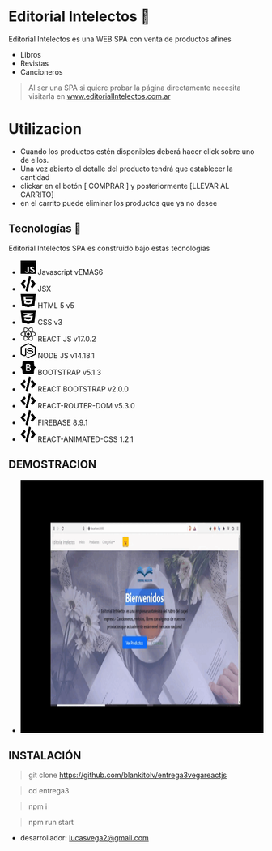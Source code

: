 # Editorial Intelectos 📕

Editorial Intelectos es una WEB SPA con venta de productos afines
- Libros
- Revistas
- Cancioneros

> Al ser una SPA si quiere probar la página directamente necesita
> visitarla en www.editorialIntelectos.com.ar

# Utilizacion
- Cuando los productos estén disponibles deberá hacer click sobre uno de ellos.
- Una vez abierto el detalle del producto tendrá que establecer la cantidad <br>
- clickar en el botón [ COMPRAR ] y posteriormente [LLEVAR AL CARRITO]
- en el carrito puede eliminar los productos que ya no desee
️
## Tecnologías 🚀

Editorial Intelectos SPA es construido bajo estas tecnologías
- <img src="./src/logos/js-brands.svg" width="30" height="30"> Javascript vEMAS6</img>
- <img src="./src/logos/code-solid.svg" width="30" height="30"> JSX</img>
- <img src="./src/logos/html5-brands.svg" width="30" height="30"> HTML 5 v5</img>
- <img src="./src/logos/css3-alt-brands.svg" width="30" height="30"> CSS v3</img>
- <img src="./src/logos/react-brands.svg" width="30" height="30"> REACT JS v17.0.2</img>
- <img src="./src/logos/node-js-brands.svg" width="30" height="30"> NODE JS v14.18.1</img>
- <img src="./src/logos/bootstrap-brands.svg" width="30" height="30"> BOOTSTRAP v5.1.3</img>
- <img src="./src/logos/code-solid.svg" width="30" height="30"> REACT BOOTSTRAP v2.0.0</img>
- <img src="./src/logos/code-solid.svg" width="30" height="30"> REACT-ROUTER-DOM v5.3.0</img>
- <img src="./src/logos/code-solid.svg" width="30" height="30"> FIREBASE 8.9.1</img>
- <img src="./src/logos/code-solid.svg" width="30" height="30"> REACT-ANIMATED-CSS 1.2.1</img>

## DEMOSTRACION
- <img src="./src/logos/gifappEI.gif" width="700" height="500"></img>

## INSTALACIÓN
> git clone https://github.com/blankitolv/entrega3vegareactjs 

> cd entrega3 

> npm i 

> npm run start 

- desarrollador: lucasvega2@gmail.com
